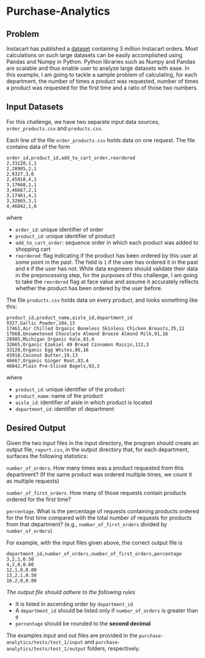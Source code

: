 # Purchase-Analytics


## Problem

Instacart has published a [dataset](https://www.instacart.com/datasets/grocery-shopping-2017) containing 3 million Instacart orders.  Most calculations on such large datasets can be easily accomplished using Pandas and Numpy in Python.  Python libraries such as Numpy and Pandas are scalable and thus enable user to analyze large datasets with ease.  In this example, I am going to tackle a sample problem of calculating, for each department, the number of times a product was requested, number of times a product was requested for the first time and a ratio of those two numbers.


## Input Datasets

For this challenge, we have two separate input data sources, `order_products.csv` and `products.csv`.

Each line of the file `order_products.csv` holds data on one request. The file contains data of the form

```
order_id,product_id,add_to_cart_order,reordered
2,33120,1,1
2,28985,2,1
2,9327,3,0
2,45918,4,1
3,17668,1,1
3,46667,2,1
3,17461,4,1
3,32665,3,1
4,46842,1,0
```

where

* `order_id`: unique identifier of order
* `product_id`: unique identifier of product
* `add_to_cart_order`: sequence order in which each product was added to shopping cart
* `reordered`: flag indicating if the product has been ordered by this user at some point in the past. The field is `1` if the user has ordered it in the past and `0` if the user has not. While data engineers should validate their data in the preprocessing step, for the purposes of this challenge, I am going to take the `reordered` flag at face value and assume it accurately reflects whether the product has been ordered by the user before.

The file `products.csv` holds data on every product, and looks something like this:

```
product_id,product_name,aisle_id,department_id
9327,Garlic Powder,104,13
17461,Air Chilled Organic Boneless Skinless Chicken Breasts,35,12
17668,Unsweetened Chocolate Almond Breeze Almond Milk,91,16
28985,Michigan Organic Kale,83,4
32665,Organic Ezekiel 49 Bread Cinnamon Raisin,112,3
33120,Organic Egg Whites,86,16
45918,Coconut Butter,19,13
46667,Organic Ginger Root,83,4
46842,Plain Pre-Sliced Bagels,93,3
```
where

* `product_id`: unique identifier of the product
* `product_name`: name of the product
* `aisle_id`: identifier of aisle in which product is located
* `department_id`: identifier of department


## Desired Output

Given the two input files in the input directory, the program should create an output file, `report.csv`, in the output directory that, for each department, surfaces the following statistics:

`number_of_orders`. How many times was a product requested from this department? (If the same product was ordered multiple times, we count it as multiple requests)

`number_of_first_orders`. How many of those requests contain products ordered for the first time?

`percentage`. What is the percentage of requests containing products ordered for the first time compared with the total number of requests for products from that department? (e.g., `number_of_first_orders` divided by `number_of_orders`)

For example, with the input files given above, the correct output file is

```
department_id,number_of_orders,number_of_first_orders,percentage
3,2,1,0.50
4,2,0,0.00
12,1,0,0.00
13,2,1,0.50
16,2,0,0.00
```

*The output file should adhere to the following rules*

- It is listed in ascending order by `department_id`
- A `department_id` should be listed only if `number_of_orders` is greater than `0`
- `percentage` should be rounded to the **second decimal**

The examples input and out files are provided in the `purchase-analytics/tests/test_1/input` and `purchase-analytics/tests/test_1/output` folders, respectively.

